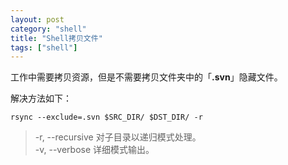 ```yaml
---
layout: post
category: "shell"
title: "Shell拷贝文件"
tags: ["shell"]
---
```


工作中需要拷贝资源，但是不需要拷贝文件夹中的「**.svn**」隐藏文件。

解决方法如下：

```
rsync --exclude=.svn $SRC_DIR/ $DST_DIR/ -r
```

> -r, --recursive 对子目录以递归模式处理。    
> -v, --verbose 详细模式输出。